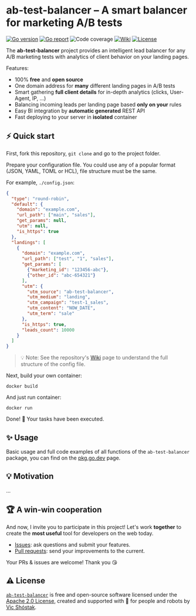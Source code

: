 # ab-test-balancer – A smart balancer for marketing A/B tests

[![Go version][go_version_img]][go_dev_url]
[![Go report][go_report_img]][go_report_url]
![Code coverage][go_code_coverage_img]
[![Wiki][wiki_img]][wiki_url]
[![License][license_img]][license_url]

The **ab-test-balancer** project provides an intelligent lead balancer for 
any A/B marketing tests with analytics of client behavior on your landing pages.

Features:

- 100% **free** and **open source**
- One domain address for **many** different landing pages in A/B tests
- Smart gathering **full client details** for in-depth analytics (clicks,
  User-Agent, IP, ...)
- Balancing incoming leads per landing page based **only on your** rules
- Easy BI integration by **automatic generated** REST API
- Fast deploying to your server in **isolated** container

## ⚡️ Quick start

First, fork this repository, `git clone` and go to the project folder.

Prepare your configuration file. You could use any of a popular format 
(JSON, YAML, TOML or HCL), file structure must be the same.

For example, `./config.json`:

```json
{
  "type": "round-robin",
  "default": {
    "domain": "example.com",
    "url_path": ["main", "sales"],
    "get_params": null,
    "utm": null,
    "is_https": true
  },
  "landings": [
    {
      "domain": "example.com",
      "url_path": ["test", "1", "sales"],
      "get_params": [
        {"marketing_id": "123456-abc"},
        {"other_id": "abc-654321"}
      ],
      "utm": {
        "utm_source": "ab-test-balancer",
        "utm_medium": "landing",
        "utm_campaign": "test-1_sales",
        "utm_content": "NOW_DATE",
        "utm_term": "sale"
      },
      "is_https": true,
      "leads_count": 10000
    }
  ]
}
```

> 💡 Note: See the repository's [Wiki][wiki_url] page to understand the full
> structure of the config file.

Next, build your own container:

```console
docker build
```

And just run container:

```console
docker run
```

Done! 🎉 Your tasks have been executed.

## ✨ Usage

Basic usage and full code examples of all functions of the `ab-test-balancer` 
package, you can find on the [pkg.go.dev][go_dev_url] page.

## 💡 Motivation

...

## 🏆 A win-win cooperation

And now, I invite you to participate in this project! Let's work **together** to
create the **most useful** tool for developers on the web today.

- [Issues][repo_issues_url]: ask questions and submit your features.
- [Pull requests][repo_pull_request_url]: send your improvements to the current.

Your PRs & issues are welcome! Thank you 😘

## ⚠️ License

[`ab-test-balancer`][repo_url] is free and open-source software licensed 
under the [Apache 2.0 License][license_url], created and supported with 🩵 
for people and robots by [Vic Shóstak][author].

[go_version_img]: https://img.shields.io/badge/Go-1.20+-00ADD8?style=for-the-badge&logo=go
[go_report_img]: https://img.shields.io/badge/Go_report-A+-success?style=for-the-badge&logo=none
[go_report_url]: https://goreportcard.com/report/github.com/koddr/ab-test-balancer
[go_code_coverage_img]: https://img.shields.io/badge/code_coverage-0%25-success?style=for-the-badge&logo=none
[go_dev_url]: https://pkg.go.dev/github.com/koddr/ab-test-balancer
[wiki_img]: https://img.shields.io/badge/docs-wiki_page-blue?style=for-the-badge&logo=none
[wiki_url]: https://github.com/koddr/ab-test-balancer/wiki
[license_img]: https://img.shields.io/badge/license-Apache_2.0-red?style=for-the-badge&logo=none
[license_url]: https://github.com/koddr/ab-test-balancer/blob/main/LICENSE
[repo_url]: https://github.com/koddr/ab-test-balancer
[repo_issues_url]: https://github.com/koddr/ab-test-balancer/issues
[repo_pull_request_url]: https://github.com/koddr/ab-test-balancer/pulls
[author]: https://github.com/koddr
